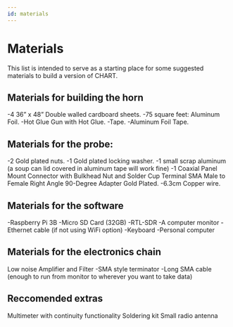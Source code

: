 ```yaml
---
id: materials
---
```

Materials
=====

This list is intended to serve as a starting place for some suggested materials to build a version of CHART.
## Materials for building the horn
-4 36” x 48” Double walled cardboard sheets.
-75 square feet: Aluminum Foil.
-Hot Glue Gun with Hot Glue.
-Tape.
-Aluminum Foil Tape.

## Materials for the probe:
-2 Gold plated nuts.
-1 Gold plated locking washer.
-1 small scrap aluminum (a soup can lid covered in aluminum tape will work fine)
-1 Coaxial Panel Mount Connector with Bulkhead Nut and Solder Cup Terminal SMA Male to Female Right Angle 90-Degree Adapter Gold Plated.
-6.3cm Copper wire.

## Materials for the software
-Raspberry Pi 3B
-Micro SD Card (32GB)
-RTL-SDR
-A computer monitor
-Ethernet cable (if not using WiFi option)
-Keyboard
-Personal computer

## Materials for the electronics chain
Low noise Amplifier and Filter
-SMA style terminator
-Long SMA cable (enough to run from monitor to wherever you want to take data)

## Reccomended extras
Multimeter with continuity functionality
Soldering kit
Small radio antenna
